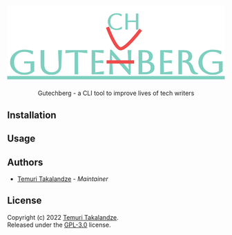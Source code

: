 <div align="center">
<img width="600" src="./.github/assets/logo.png"  alt="Gutechberg"/>

<p>Gutechberg - a CLI tool to improve lives of tech writers</p>
</div>

## Installation

## Usage

## Authors

- [Temuri Takalandze](https://abgeo.dev) - *Maintainer*

## License

Copyright (c) 2022 [Temuri Takalandze](https://abgeo.dev).  
Released under the [GPL-3.0](LICENSE) license.
